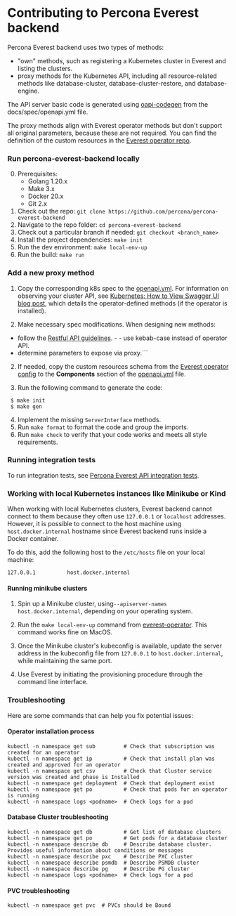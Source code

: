 # Contributing to Percona Everest backend

Percona Everest backend uses two types of methods:
- "own" methods, such as registering a Kubernetes cluster in Everest and listing the clusters.
-  proxy methods for the Kubernetes API, including all resource-related methods like database-cluster, database-cluster-restore, and database-engine.

The API server basic code is generated using [oapi-codegen](https://github.com/deepmap/oapi-codegen) from the docs/spec/openapi.yml file.

The proxy methods align with Everest operator methods but don't support all original parameters, because these are not required.
You can find the definition of the custom resources in the [Everest operator repo](https://github.com/percona/dbaas-operator/tree/main/config/crd/bases).

### Run percona-everest-backend locally
0. Prerequisites:
    - Golang 1.20.x
    - Make 3.x
    - Docker 20.x
    - Git 2.x
1. Check out the repo:
`git clone https://github.com/percona/percona-everest-backend`
2. Navigate to the repo folder:
`cd percona-everest-backend`
3. Check out a particular branch if needed:
`git checkout <branch_name>`
4. Install the project dependencies: 
`make init`
5. Run the dev environment: 
`make local-env-up`
6. Run the build: `make run`

### Add a new proxy method
1. Copy the corresponding k8s spec to the [openapi.yml](./docs/spec/openapi.yml). For information on observing your cluster API, see [Kubernetes: How to View Swagger UI blog post](https://jonnylangefeld.com/blog/kubernetes-how-to-view-swagger-ui), which details the operator-defined methods (if the operator is installed).

2. Make necessary spec modifications. When designing new methods:

-  follow the [Restful API guidelines](https://opensource.zalando.com/restful-api-guidelines/). - - use kebab-case instead of operator API. 
- determine parameters to expose via proxy.```
2. If needed, copy the custom resources schema from the [Everest operator config](https://github.com/percona/dbaas-operator/tree/main/config/crd/bases) to the **Components** section of the [openapi.yml](./docs/spec/openapi.yml) file.

3. Run the following command to generate the code:
```
 $ make init
 $ make gen
```
4. Implement the missing `ServerInterface` methods.
5. Run `make format` to format the code and group the imports.
6. Run `make check` to verify that your code works and meets all style requirements.


### Running integration tests 

To run integration tests, see [Percona Everest API integration tests](api-tests/README.md).

### Working with local Kubernetes instances like Minikube or Kind 

When working with local Kubernetes clusters, Everest backend cannot connect to them because they often use `127.0.0.1` or `localhost` addresses. However, it is possible to connect to the host machine using `host.docker.internal` hostname since Everest backend runs inside a Docker container.


To do this, add the following host to the `/etc/hosts` file on your local machine: 

```
127.0.0.1          host.docker.internal
```

#### Running minikube clusters
1. Spin up a Minikube cluster, using`--apiserver-names host.docker.internal`, depending on your operating system.

2. Run the `make local-env-up` command from [everest-operator](https://github.com/percona/everest-operator/blob/main/Makefile#L301). This command works fine on MacOS.

3. Once the Minikube cluster's kubeconfig is available, update the server address in the kubeconfig file from `127.0.0.1` to `host.docker.internal`, while maintaining the same port.


4. Use Everest by initiating the provisioning procedure through the command line interface.

### Troubleshooting

Here are some commands that can help you fix potential issues:
#### Operator installation process 
```
kubectl -n namespace get sub         # Check that subscription was created for an operator
kubectl -n namespace get ip          # Check that install plan was created and approved for an operator
kubectl -n namespace get csv         # Check that Cluster service version was created and phase is Installed
kubectl -n namespace get deployment  # Check that deployment exist
kubectl -n namespace get po          # Check that pods for an operator is running
kubectl -n namespace logs <podname>  # Check logs for a pod 
```
#### Database Cluster troubleshooting

```
kubectl -n namespace get db          # Get list of database clusters 
kubectl -n namespace get po          # Get pods for a database cluster
kubectl -n namespace describe db     # Describe database cluster. Provides useful information about conditions or messages
kubectl -n namespace describe pxc    # Describe PXC cluster
kubectl -n namespace describe psmdb  # Describe PSMDB cluster
kubectl -n namespace describe pg     # Describe PG cluster
kubectl -n namespace logs <podname>  # Check logs for a pod
```

#### PVC troubleshooting
```
kubectl -n namespace get pvc  # PVCs should be Bound
```
